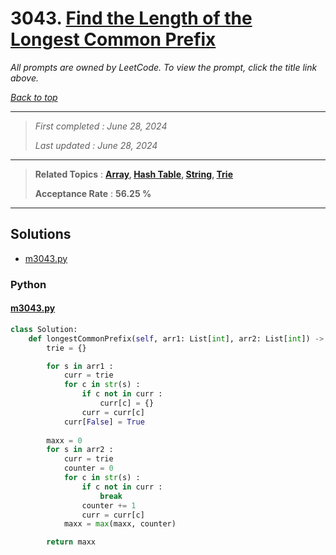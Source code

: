 # 3043. [Find the Length of the Longest Common Prefix](<https://leetcode.com/problems/find-the-length-of-the-longest-common-prefix>)

*All prompts are owned by LeetCode. To view the prompt, click the title link above.*

*[Back to top](<../README.md>)*

------

> *First completed : June 28, 2024*
>
> *Last updated : June 28, 2024*

------

> **Related Topics** : **[Array](<by_topic/Array.md>), [Hash Table](<by_topic/Hash Table.md>), [String](<by_topic/String.md>), [Trie](<by_topic/Trie.md>)**
>
> **Acceptance Rate** : **56.25 %**

------

## Solutions

- [m3043.py](<../my-submissions/m3043.py>)
### Python
#### [m3043.py](<../my-submissions/m3043.py>)
```Python
class Solution:
    def longestCommonPrefix(self, arr1: List[int], arr2: List[int]) -> int:
        trie = {}

        for s in arr1 :
            curr = trie
            for c in str(s) :
                if c not in curr :
                    curr[c] = {}
                curr = curr[c]
            curr[False] = True
        
        maxx = 0
        for s in arr2 :
            curr = trie
            counter = 0
            for c in str(s) :
                if c not in curr :
                    break
                counter += 1
                curr = curr[c]
            maxx = max(maxx, counter)

        return maxx
```

